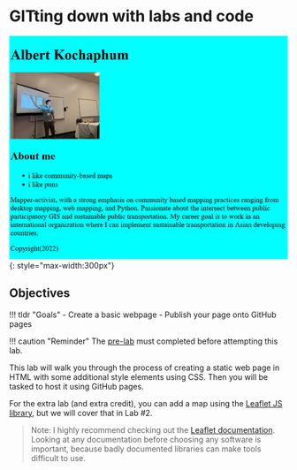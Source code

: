 # GITting down with labs and code

![](././media/hello_world.png){: style="max-width:300px"}
## Objectives

!!! tldr "Goals"
    - Create a basic webpage
    - Publish your page onto GitHub pages

!!! caution "Reminder"
    The [pre-lab](../../assignments/week1/prelab) must completed before attempting this lab.


This lab will walk you through the process of creating a static web page in HTML with some additional style elements using CSS. Then you will be tasked to host it using GitHub pages.
 
For the extra lab (and extra credit), you can add a map using the [Leaflet JS library](https://www.leafletjs.com/), but we will cover that in Lab #2.

>Note: I highly recommend checking out the [Leaflet documentation](https://leafletjs.com/reference.html). Looking at any documentation before choosing any software is important, because badly documented libraries can make tools difficult to use. 
